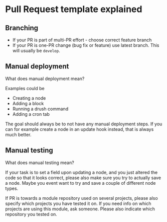 # Pull Request template explained

## Branching
- If your PR is part of multi-PR effort - choose correct feature branch
- If your PR is one-PR change (bug fix or feature) use latest branch. This will usually be `develop`.

## Manual deployment

What does manual deployment mean?

Examples could be
- Creating a node
- Adding a block
- Running a drush command
- Adding a cron tab

The goal should always be to not have any manual deployment steps. If you can for example create a node in an update hook instead, that is always much better.

## Manual testing

What does manual testing mean?

If your task is to set a field upon updating a node, and you just altered the code so that it looks correct, please also make sure you try to actually save a node. Maybe you event want to try and save a couple of different node types.

If PR is towards a module repository used on several projects, please also specify which projects you have tested it on. If you need info on which projects are using this module, ask someone. Please also indicate which repository you tested on.
